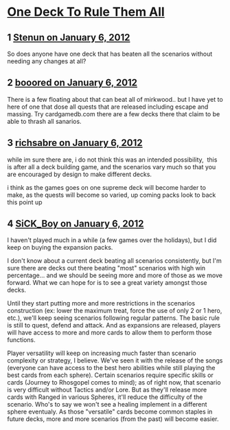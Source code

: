 # [One Deck To Rule Them All](https://community.fantasyflightgames.com/topic/58543-one-deck-to-rule-them-all/)

## 1 [Stenun on January 6, 2012](https://community.fantasyflightgames.com/topic/58543-one-deck-to-rule-them-all/?do=findComment&comment=575672)

So does anyone have one deck that has beaten all the scenarios without needing any changes at all?

## 2 [booored on January 6, 2012](https://community.fantasyflightgames.com/topic/58543-one-deck-to-rule-them-all/?do=findComment&comment=575682)

There is a few floating about that can beat all of mirkwood.. but I have yet to here of one that dose all quests that are released including escape and massing. Try cardgamedb.com there are a few decks there that claim to be able to thrash all sanarios.

## 3 [richsabre on January 6, 2012](https://community.fantasyflightgames.com/topic/58543-one-deck-to-rule-them-all/?do=findComment&comment=575686)

while im sure there are, i do not think this was an intended possibility,  this is after all a deck building game, and the scenarios vary much so that you are encouraged by design to make different decks.

i think as the games goes on one supreme deck will become harder to make, as the quests will become so varied, up coming packs look to back this point up

## 4 [SiCK_Boy on January 6, 2012](https://community.fantasyflightgames.com/topic/58543-one-deck-to-rule-them-all/?do=findComment&comment=575726)

I haven't played much in a while (a few games over the holidays), but I did keep on buying the expansion packs.

I don't know about a current deck beating all scenarios consistently, but I'm sure there are decks out there beating "most" scenarios with high win percentage... and we should be seeing more and more of those as we move forward. What we can hope for is to see a great variety amongst those decks.

Until they start putting more and more restrictions in the scenarios construction (ex: lower the maximum treat, force the use of only 2 or 1 hero, etc.), we'll keep seeing scenarios following regular patterns. The basic rule is still to quest, defend and attack. And as expansions are released, players will have access to more and more cards to allow them to perform those functions.

Player versatility will keep on increasing much faster than scenario complexity or strategy, I believe. We've seen it with the release of the songs (everyone can have access to the best hero abilities while still playing the best cards from each sphere). Certain scenarios require specific skills or cards (Journey to Rhosgopel comes to mind); as of right now, that scenario is very difficult without Tactics and/or Lore. But as they'll release more cards with Ranged in various Spheres, it'll reduce the difficulty of the scenario. Who's to say we won't see a healing implement in a different sphere eventualy. As those "versatile" cards become common staples in future decks, more and more scenarios (from the past) will become easier.

